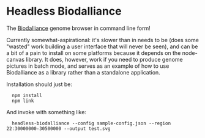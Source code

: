 Headless Biodalliance
=======================

The [Biodalliance](https://www.biodalliance.org/) genome browser
in command line form!

Currently somewhat-aspirational: it's slower than in needs to be (does
some "wasted" work building a user interface that will never be seen),
and can be a bit of a pain to install on some platforms because it
depends on the node-canvas library.  It does, however, work if you need
to produce genome pictures in batch mode, and serves as an example of
how to use Biodalliance as a library rather than a standalone application.

Installation should just be:

      npm install
      npm link

And invoke with something like:

      headless-biodalliance --config sample-config.json --region 22:30000000-30500000 --output test.svg

